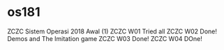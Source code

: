 # os181
ZCZC Sistem Operasi 2018 Awal (1)
ZCZC W01 Tried all
ZCZC W02 Done! Demos and The Imitation game
ZCZC W03 Done!
ZCZC W04 DOne!
